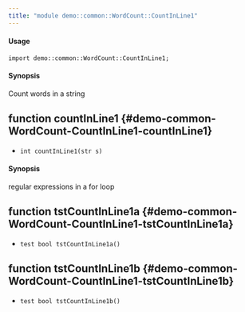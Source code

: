 ```yaml
---
title: "module demo::common::WordCount::CountInLine1"
---
```


#### Usage

`import demo::common::WordCount::CountInLine1;`

#### Synopsis

Count words in a string


## function countInLine1 {#demo-common-WordCount-CountInLine1-countInLine1}

* ``int countInLine1(str s)``

#### Synopsis

regular expressions in a for loop

## function tstCountInLine1a {#demo-common-WordCount-CountInLine1-tstCountInLine1a}

* ``test bool tstCountInLine1a()``

## function tstCountInLine1b {#demo-common-WordCount-CountInLine1-tstCountInLine1b}

* ``test bool tstCountInLine1b()``

